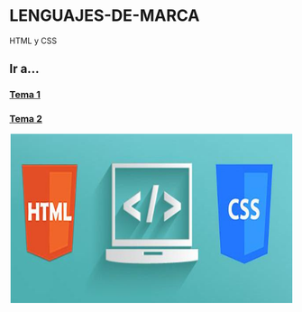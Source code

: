 # LENGUAJES-DE-MARCA
HTML y CSS

## Ir a...

### [Tema 1](/TEMA1/)

### [Tema 2](/TEMA2/)

<div>
  <p align="center">
  <img src="htmlycss.jpeg" width="500" height="300">
</div>

